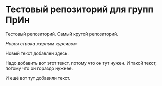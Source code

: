 # Тестовый репозиторий для групп ПрИн
Тестовый репозиторий. Самый крутой репозиторий.

*Новая строка жирным курсивом*

Новый текст добавлен здесь.

Надо добавить вот этот текст, потому что он тут нужен. И такой текст, потому что он гораздо нужнее.


И ещё вот тут добавили текст.
